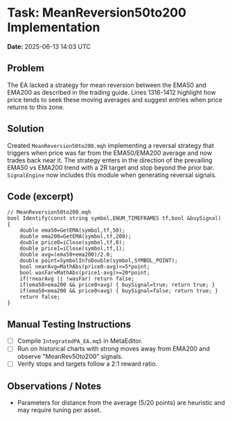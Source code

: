 # Task: MeanReversion50to200 Implementation
**Date:** 2025-06-13 14:03 UTC

## Problem
The EA lacked a strategy for mean reversion between the EMA50 and EMA200 as described in the trading guide. Lines 1316-1412 highlight how price tends to seek these moving averages and suggest entries when price returns to this zone.

## Solution
Created `MeanReversion50to200.mqh` implementing a reversal strategy that triggers when price was far from the EMA50/EMA200 average and now trades back near it. The strategy enters in the direction of the prevailing EMA50 vs EMA200 trend with a 2R target and stop beyond the prior bar. `SignalEngine` now includes this module when generating reversal signals.

## Code (excerpt)
```mql5
// MeanReversion50to200.mqh
bool Identify(const string symbol,ENUM_TIMEFRAMES tf,bool &buySignal)
{
    double ema50=GetEMA(symbol,tf,50);
    double ema200=GetEMA(symbol,tf,200);
    double price0=iClose(symbol,tf,0);
    double price1=iClose(symbol,tf,1);
    double avg=(ema50+ema200)/2.0;
    double point=SymbolInfoDouble(symbol,SYMBOL_POINT);
    bool nearAvg=MathAbs(price0-avg)<=5*point;
    bool wasFar=MathAbs(price1-avg)>=20*point;
    if(!nearAvg || !wasFar) return false;
    if(ema50>ema200 && price0>avg) { buySignal=true; return true; }
    if(ema50<ema200 && price0<avg) { buySignal=false; return true; }
    return false;
}
```

## Manual Testing Instructions
- [ ] Compile `IntegratedPA_EA.mq5` in MetaEditor.
- [ ] Run on historical charts with strong moves away from EMA200 and observe "MeanRev50to200" signals.
- [ ] Verify stops and targets follow a 2:1 reward ratio.

## Observations / Notes
- Parameters for distance from the average (5/20 points) are heuristic and may require tuning per asset.
